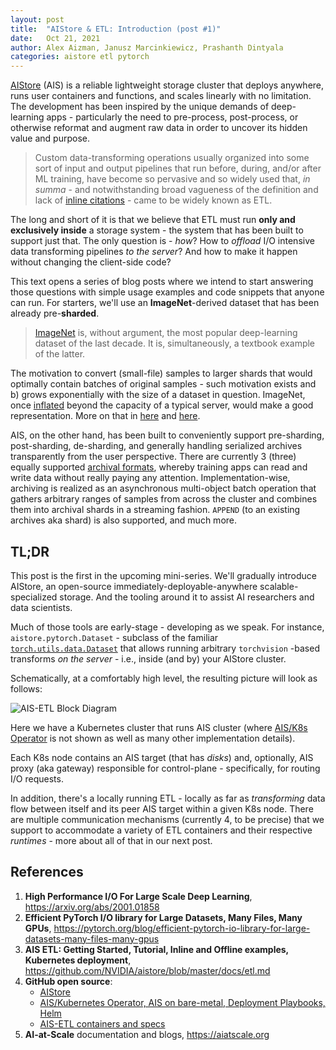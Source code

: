 ```yaml
---
layout: post
title:  "AIStore & ETL: Introduction (post #1)"
date:   Oct 21, 2021
author: Alex Aizman, Janusz Marcinkiewicz, Prashanth Dintyala
categories: aistore etl pytorch
---
```


[AIStore](https://github.com/NVIDIA/aistore) (AIS) is a reliable lightweight storage cluster that deploys anywhere, runs user containers and functions, and scales linearly with no limitation. The development has been inspired by the unique demands of deep-learning apps - particularly the need to pre-process, post-process, or otherwise reformat and augment raw data in order to uncover its hidden value and purpose.

> Custom data-transforming operations usually organized into some sort of input and output pipelines that run before, during, and/or after ML training, have become so pervasive and so widely used that, *in summa* - and notwithstanding broad vagueness of the definition and lack of [inline citations](https://en.wikipedia.org/wiki/Extract,_transform,_load) - came to be widely known as ETL.

The long and short of it is that we believe that ETL must run **only and exclusively inside** a storage system - the system that has been built to support just that. The only question is - *how*? How to *offload* I/O intensive data transforming pipelines *to the server*? And how to make it happen without changing the client-side code?

This text opens a series of blog posts where we intend to start answering those questions with simple usage examples and code snippets that anyone can run. For starters, we'll use an **ImageNet**-derived dataset that has been already pre-**sharded**.

> [ImageNet](https://www.image-net.org/download.php) is, without argument, the most popular deep-learning dataset of the last decade. It is, simultaneously, a textbook example of the latter.

The motivation to convert (small-file) samples to larger shards that would optimally contain batches of original samples - such motivation exists and b) grows exponentially with the size of a dataset in question. ImageNet, once [inflated](https://arxiv.org/abs/2001.01858) beyond the capacity of a typical server, would make a good representation. More on that in [here](https://eng.uber.com/scaling-hdfs/) and [here](http://www.acadpubl.eu/hub/2018-119-15/2/301.pdf).

AIS, on the other hand, has been built to conveniently support pre-sharding, post-sharding, de-sharding, and generally handling serialized archives transparently from the user perspective. There are currently 3 (three) equally supported [archival formats](https://github.com/NVIDIA/aistore/releases), whereby training apps can read and write data without really paying any attention. Implementation-wise, archiving is realized as an asynchronous multi-object batch operation that gathers arbitrary ranges of samples from across the cluster and combines them into archival shards in a streaming fashion. `APPEND` (to an existing archives aka shard) is also supported, and much more.

## TL;DR

This post is the first in the upcoming mini-series. We'll gradually introduce AIStore, an open-source immediately-deployable-anywhere scalable-specialized storage. And the tooling around it to assist AI researchers and data scientists.

Much of those tools are early-stage - developing as we speak. For instance, `aistore.pytorch.Dataset` - subclass of the familiar [`torch.utils.data.Dataset`](https://pytorch.org/docs/stable/data.html#torch.utils.data.Dataset) that allows running arbitrary `torchvision` -based transforms *on the server* - i.e., inside (and by) your AIStore cluster.

Schematically, at a comfortably high level, the resulting picture will look as follows:

![AIS-ETL Block Diagram](/assets/ais_etl_series/block-diag-1.png)

Here we have a Kubernetes cluster that runs AIS cluster (where [AIS/K8s Operator](https://github.com/NVIDIA/ais-k8s/tree/master/operator) is not shown as well as many other implementation details).

Each K8s node contains an AIS target (that has *disks*) and, optionally, AIS proxy (aka gateway) responsible for control-plane - specifically, for routing I/O requests.

In addition, there's a locally running ETL - locally as far as *transforming* data flow between itself and its peer AIS target within a given K8s node. There are multiple communication mechanisms (currently 4, to be precise) that we support to accommodate a variety of ETL containers and their respective *runtimes* - more about all of that in our next post.

## References

1. **High Performance I/O For Large Scale Deep Learning**, https://arxiv.org/abs/2001.01858
2. **Efficient PyTorch I/O library for Large Datasets, Many Files, Many GPUs**, https://pytorch.org/blog/efficient-pytorch-io-library-for-large-datasets-many-files-many-gpus
3. **AIS ETL: Getting Started, Tutorial, Inline and Offline examples, Kubernetes deployment**, https://github.com/NVIDIA/aistore/blob/master/docs/etl.md
4. **GitHub open source**:
   - [AIStore](https://github.com/NVIDIA/aistore)
   - [AIS/Kubernetes Operator, AIS on bare-metal, Deployment Playbooks, Helm](https://github.com/NVIDIA/ais-k8s)
   - [AIS-ETL containers and specs](https://github.com/NVIDIA/ais-etl)
5. **AI-at-Scale** documentation and blogs, https://aiatscale.org
